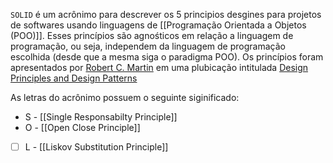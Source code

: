 `SOLID` é um acrônimo para descrever os 5 principios desgines para projetos de softwares usando linguagens de [[Programação Orientada a Objetos (POO)]]. Esses princípios são agnośticos em relação a linguagem de programação, ou seja, independem da linguagem de programação escolhida (desde que a mesma siga o paradigma POO). Os princípios foram apresentados por [Robert C. Martin](https://en.wikipedia.org/wiki/Robert_C._Martin) em uma plubicação intitulada [Design Principles and Design Patterns](https://web.archive.org/web/20150906155800/http://www.objectmentor.com/resources/articles/Principles_and_Patterns.pdf)

As letras do acrônimo possuem o seguinte siginificado:

* S - [[Single Responsabilty Principle]]
* O - [[Open Close Principle]]
* [ ] L - [[Liskov Substitution Principle]]